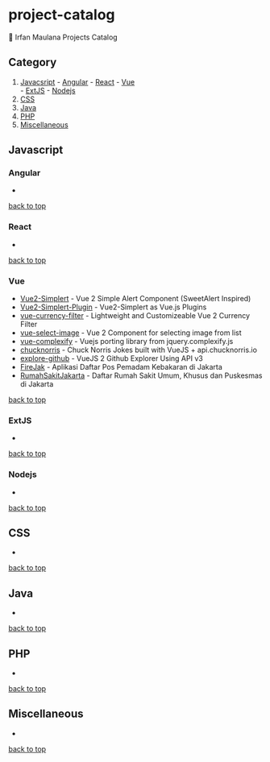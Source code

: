 # project-catalog
:link: Irfan Maulana Projects Catalog


## Category
  1. [Javacsript](#javacsript)
    - [Angular](#angular)
    - [React](#react)
    - [Vue](#vue)    
    - [ExtJS](#extjs)
    - [Nodejs](#nodejs)
  2. [CSS](#css)  
  3. [Java](#java)
  4. [PHP](#php) 
  5. [Miscellaneous](#miscellaneous)

## Javascript

### Angular
- 

[back to top](#category)

### React
- 

[back to top](#category)

### Vue
- [Vue2-Simplert](https://github.com/mazipan/vue2-simplert) - Vue 2 Simple Alert Component (SweetAlert Inspired)
- [Vue2-Simplert-Plugin](https://github.com/mazipan/vue2-simplert-plugin) - Vue2-Simplert as Vue.js Plugins
- [vue-currency-filter](https://github.com/mazipan/vue-currency-filter) - Lightweight and Customizeable Vue 2 Currency Filter
- [vue-select-image](https://github.com/mazipan/vue-select-image) - Vue 2 Component for selecting image from list
- [vue-complexify](https://github.com/mazipan/vue-complexify) - Vuejs porting library from jquery.complexify.js
- [chucknorris](https://github.com/mazipan/chucknorris) - Chuck Norris Jokes built with VueJS + api.chucknorris.io
- [explore-github](https://github.com/mazipan/explore-github) - VueJS 2 Github Explorer Using API v3
- [FireJak](https://github.com/mazipan/FireJak) - Aplikasi Daftar Pos Pemadam Kebakaran di Jakarta
- [RumahSakitJakarta](https://github.com/mazipan/RumahSakitJakarta) - Daftar Rumah Sakit Umum, Khusus dan Puskesmas di Jakarta

[back to top](#category)

### ExtJS
- 

[back to top](#category)

### Nodejs
- 


[back to top](#category)

## CSS
- 


[back to top](#category)

## Java
- 


[back to top](#category)

## PHP
- 


[back to top](#category)

## Miscellaneous
- 


[back to top](#category)

